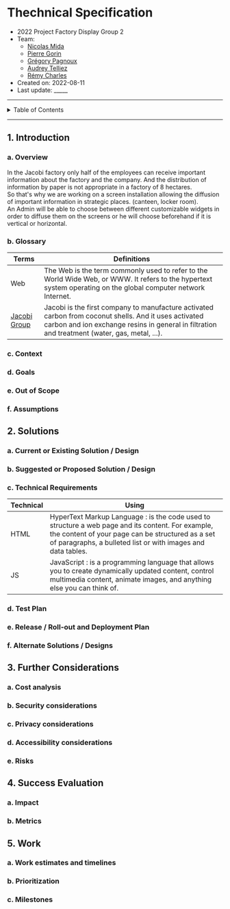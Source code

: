 # Thechnical Specification

- 2022 Project Factory Display Group 2
- Team:
    - [Nicolas Mida]()
    - [Pierre Gorin]()
    - [Grégory Pagnoux]()
    - [Audrey Telliez]()
    - [Rémy Charles]()
- Created on: 2022-08-11
- Last update: _____
  
___

<details><summary>Table of Contents</summary>

- [Thechnical Specification](#thechnical-specification)
  - [1. Introduction](#1-introduction)
    - [a. Overview](#a-overview)
    - [b. Glossary](#b-glossary)
    - [c. Context](#c-context)
    - [d. Goals](#d-goals)
    - [e. Out of Scope](#e-out-of-scope)
    - [f. Assumptions](#f-assumptions)
  - [2. Solutions](#2-solutions)
    - [a. Current or Existing Solution / Design](#a-current-or-existing-solution--design)
    - [b. Suggested or Proposed Solution / Design](#b-suggested-or-proposed-solution--design)
    - [c. Technical Requirements](#c-technical-requirements)
    - [d. Test Plan](#d-test-plan)
    - [e. Release / Roll-out and Deployment Plan](#e-release--roll-out-and-deployment-plan)
    - [f. Alternate Solutions / Designs](#f-alternate-solutions--designs)
  - [3. Further Considerations](#3-further-considerations)
    - [a. Cost analysis](#a-cost-analysis)
    - [b. Security considerations](#b-security-considerations)
    - [c. Privacy considerations](#c-privacy-considerations)
    - [d. Accessibility considerations](#d-accessibility-considerations)
    - [e. Risks](#e-risks)
  - [4. Success Evaluation](#4-success-evaluation)
    - [a. Impact](#a-impact)
    - [b. Metrics](#b-metrics)
  - [5. Work](#5-work)
    - [a. Work estimates and timelines](#a-work-estimates-and-timelines)
    - [b. Prioritization](#b-prioritization)
    - [c. Milestones](#c-milestones)

</details>

___


## 1. Introduction

### a. Overview

In the Jacobi factory only half of the employees can receive important information about the factory and the company. And the distribution of information by paper is not appropriate in a factory of 8 hectares.
</br>
So that's why we are working on a screen installation allowing the diffusion of important information in strategic places. (canteen, locker room).
</br>
An Admin will be able to choose between different customizable widgets in order to diffuse them on the screens or he will choose beforehand if it is vertical or horizontal.

### b. Glossary

| Terms | Definitions |
| ----- | ----------- |
| Web   | The Web is the term commonly used to refer to the World Wide Web, or WWW. It refers to the hypertext system operating on the global computer network Internet. |
| [Jacobi Group](https://www.jacobi.net/) | Jacobi is the first company to manufacture activated carbon from coconut shells. And it uses activated carbon and ion exchange resins in general in filtration and treatment (water, gas, metal, ...).

### c. Context

### d. Goals

### e. Out of Scope

### f. Assumptions

## 2. Solutions

### a. Current or Existing Solution / Design

### b. Suggested or Proposed Solution / Design

### c. Technical Requirements

| Technical | Using |
| --------- | ----- |
| HTML  | HyperText Markup Language : is the code used to structure a web page and its content. For example, the content of your page can be structured as a set of paragraphs, a bulleted list or with images and data tables. |
| JS | JavaScript : is a programming language that allows you to create dynamically updated content, control multimedia content, animate images, and anything else you can think of. |
### d. Test Plan

### e. Release / Roll-out and Deployment Plan

### f. Alternate Solutions / Designs

## 3. Further Considerations

### a. Cost analysis

### b. Security considerations

### c. Privacy considerations

### d. Accessibility considerations

### e. Risks

## 4. Success Evaluation

### a. Impact

### b. Metrics

## 5. Work

### a. Work estimates and timelines

### b. Prioritization

### c. Milestones
